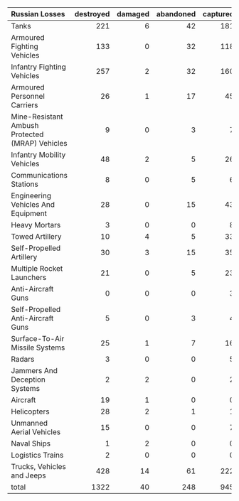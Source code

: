 | Russian Losses                                   |   destroyed |   damaged |   abandoned |   captured |   total |
|:-------------------------------------------------|------------:|----------:|------------:|-----------:|--------:|
| Tanks                                            |         221 |         6 |          42 |        181 |     450 |
| Armoured Fighting Vehicles                       |         133 |         0 |          32 |        118 |     283 |
| Infantry Fighting Vehicles                       |         257 |         2 |          32 |        160 |     451 |
| Armoured Personnel Carriers                      |          26 |         1 |          17 |         45 |      89 |
| Mine-Resistant Ambush Protected  (MRAP) Vehicles |           9 |         0 |           3 |          7 |      19 |
| Infantry Mobility Vehicles                       |          48 |         2 |           5 |         26 |      81 |
| Communications Stations                          |           8 |         0 |           5 |          6 |      19 |
| Engineering Vehicles And Equipment               |          28 |         0 |          15 |         43 |      86 |
| Heavy Mortars                                    |           3 |         0 |           0 |          8 |      11 |
| Towed Artillery                                  |          10 |         4 |           5 |         33 |      52 |
| Self-Propelled Artillery                         |          30 |         3 |          15 |         35 |      83 |
| Multiple Rocket Launchers                        |          21 |         0 |           5 |         23 |      49 |
| Anti-Aircraft Guns                               |           0 |         0 |           0 |          3 |       3 |
| Self-Propelled Anti-Aircraft Guns                |           5 |         0 |           3 |          4 |      12 |
| Surface-To-Air Missile Systems                   |          25 |         1 |           7 |         16 |      49 |
| Radars                                           |           3 |         0 |           0 |          5 |       8 |
| Jammers And Deception Systems                    |           2 |         2 |           0 |          2 |       6 |
| Aircraft                                         |          19 |         1 |           0 |          0 |      20 |
| Helicopters                                      |          28 |         2 |           1 |          1 |      32 |
| Unmanned Aerial Vehicles                         |          15 |         0 |           0 |          7 |      22 |
| Naval Ships                                      |           1 |         2 |           0 |          0 |       3 |
| Logistics Trains                                 |           2 |         0 |           0 |          0 |       2 |
| Trucks, Vehicles and Jeeps                       |         428 |        14 |          61 |        222 |     725 |
| total                                            |        1322 |        40 |         248 |        945 |    2555 |